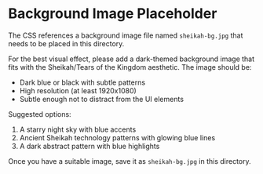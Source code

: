 # Background Image Placeholder

The CSS references a background image file named `sheikah-bg.jpg` that needs to be placed in this directory.

For the best visual effect, please add a dark-themed background image that fits with the Sheikah/Tears of the Kingdom aesthetic. The image should be:

- Dark blue or black with subtle patterns
- High resolution (at least 1920x1080)
- Subtle enough not to distract from the UI elements

Suggested options:
1. A starry night sky with blue accents
2. Ancient Sheikah technology patterns with glowing blue lines
3. A dark abstract pattern with blue highlights

Once you have a suitable image, save it as `sheikah-bg.jpg` in this directory.